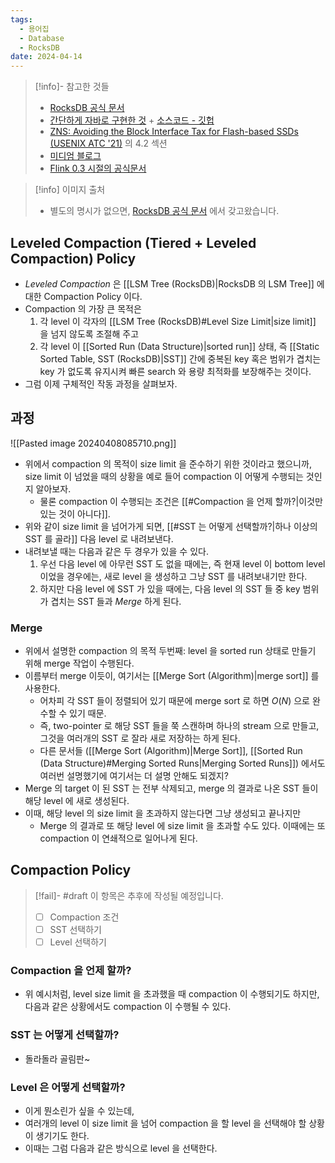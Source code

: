 ```yaml
---
tags:
  - 용어집
  - Database
  - RocksDB
date: 2024-04-14
---
```

> [!info]- 참고한 것들
> - [RocksDB 공식 문서](https://github.com/facebook/rocksdb/wiki/Leveled-Compaction)
> - [간단하게 자바로 구현한 것](https://itnext.io/log-structured-merge-tree-a79241c959e3) + [소스코드 - 깃헙](https://github.com/tomfran/LSM-Tree)
> - [ZNS: Avoiding the Block Interface Tax for Flash-based SSDs (USENIX ATC '21)](https://www.usenix.org/system/files/atc21-bjorling.pdf) 의 4.2 섹션
> - [미디엄 블로그](https://jaeyeong951.medium.com/%EC%83%89%EC%9D%B8-index-%EC%9D%98-%EB%91%90-%EA%B0%80%EC%A7%80-%ED%98%95%ED%83%9C-lsm-%ED%8A%B8%EB%A6%AC-b-%ED%8A%B8%EB%A6%AC-7a4ab7887db5)
> - [Flink 0.3 시절의 공식문서](https://nightlies.apache.org/flink/flink-table-store-docs-release-0.3/docs/concepts/lsm-trees/)

> [!info] 이미지 출처
> - 별도의 명시가 없으면, [RocksDB 공식 문서](https://github.com/facebook/rocksdb/wiki/Leveled-Compaction) 에서 갖고왔습니다.

## Leveled Compaction (Tiered + Leveled Compaction) Policy

- *Leveled Compaction* 은 [[LSM Tree (RocksDB)|RocksDB 의 LSM Tree]] 에 대한 Compaction Policy 이다.
- Compaction 의 가장 큰 목적은
	1. 각 level 이 각자의 [[LSM Tree (RocksDB)#Level Size Limit|size limit]] 을 넘지 않도록 조절해 주고
	2. 각 level 이 [[Sorted Run (Data Structure)|sorted run]] 상태, 즉 [[Static Sorted Table, SST (RocksDB)|SST]] 간에 중복된 key 혹은 범위가 겹치는 key 가 없도록 유지시켜 빠른 search 와 용량 최적화를 보장해주는 것이다.
- 그럼 이제 구체적인 작동 과정을 살펴보자.

## 과정

![[Pasted image 20240408085710.png]]

- 위에서 compaction 의 목적이 size limit 을 준수하기 위한 것이라고 했으니까, size limit 이 넘었을 때의 상황을 예로 들어 compaction 이 어떻게 수행되는 것인지 알아보자.
	- 물론 compaction 이 수행되는 조건은 [[#Compaction 을 언제 할까?|이것만 있는 것이 아니다]].
- 위와 같이 size limit 을 넘어가게 되면, [[#SST 는 어떻게 선택할까?|하나 이상의 SST 를 골라]] 다음 level 로 내려보낸다.
- 내려보낼 때는 다음과 같은 두 경우가 있을 수 있다.
	1. 우선 다음 level 에 아무런 SST 도 없을 때에는, 즉 현재 level 이 bottom level 이었을 경우에는, 새로 level 을 생성하고 그냥 SST 를 내려보내기만 한다.
	2. 하지만 다음 level 에 SST 가 있을 때에는, 다음 level 의 SST 들 중 key 범위가 겹치는 SST 들과 *Merge* 하게 된다.

### Merge

- 위에서 설명한 compaction 의 목적 두번째: level 을 sorted run 상태로 만들기 위해 merge 작업이 수행된다.
- 이름부터 merge 이듯이, 여기서는 [[Merge Sort (Algorithm)|merge sort]] 를 사용한다.
	- 어차피 각 SST 들이 정렬되어 있기 때문에 merge sort 로 하면 $O(N)$ 으로 완수할 수 있기 때문.
	- 즉, two-pointer 로 해당 SST 들을 쭉 스캔하며 하나의 stream 으로 만들고, 그것을 여러개의 SST 로 잘라 새로 저장하는 하게 된다.
	- 다른 문서들 ([[Merge Sort (Algorithm)|Merge Sort]], [[Sorted Run (Data Structure)#Merging Sorted Runs|Merging Sorted Runs]]) 에서도 여러번 설명했기에 여기서는 더 설명 안해도 되겠지?
- Merge 의 target 이 된 SST 는 전부 삭제되고, merge 의 결과로 나온 SST 들이 해당 level 에 새로 생성된다.
- 이때, 해당 level 의 size limit 을 초과하지 않는다면 그냥 생성되고 끝나지만
	- Merge 의 결과로 또 해당 level 에 size limit 을 초과할 수도 있다. 이때에는 또 compaction 이 연쇄적으로 일어나게 된다.

## Compaction Policy

> [!fail]- #draft 이 항목은 추후에 작성될 예정입니다.
> - [ ] Compaction 조건
> - [ ] SST 선택하기
> - [ ] Level 선택하기

### Compaction 을 언제 할까?

- 위 예시처럼, level size limit 을 초과했을 때 compaction 이 수행되기도 하지만, 다음과 같은 상황에서도 compaction 이 수행될 수 있다.

### SST 는 어떻게 선택할까?

- 돌라돌라 골림판~

### Level 은 어떻게 선택할까?

- 이게 뭔소린가 싶을 수 있는데,
- 여러개의 level 이 size limit 을 넘어 compaction 을 할 level 을 선택해야 할 상황이 생기기도 한다.
- 이때는 그럼 다음과 같은 방식으로 level 을 선택한다.